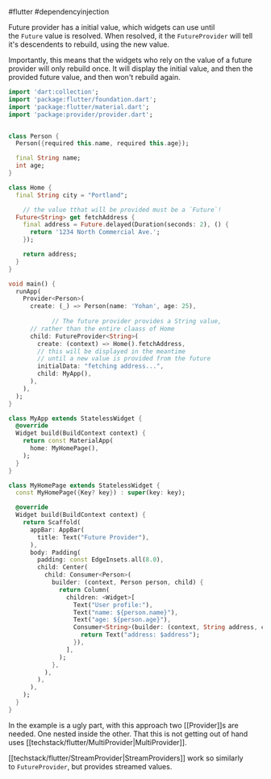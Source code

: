#flutter #dependencyinjection 

Future provider has a initial value, which widgets can use until the `Future` value is resolved. When resolved, it the `FutureProvider` will tell it's descendents to rebuild, using the new value.

Importantly, this means that the widgets who rely on the value of a future provider will only rebuild once. It will display the initial value, and then the provided future value, and then won't rebuild again.

```dart 
import 'dart:collection';
import 'package:flutter/foundation.dart';
import 'package:flutter/material.dart';
import 'package:provider/provider.dart';


class Person {
  Person({required this.name, required this.age});

  final String name;
  int age;
}

class Home {
  final String city = "Portland";

	// the value tthat will be provided must be a `Future`!
  Future<String> get fetchAddress {
    final address = Future.delayed(Duration(seconds: 2), () {
      return '1234 North Commercial Ave.';
    });

    return address;
  }
}

void main() {
  runApp(
    Provider<Person>(
      create: (_) => Person(name: 'Yohan', age: 25),
			
			// The future provider provides a String value, 
      // rather than the entire claass of Home
      child: FutureProvider<String>(
        create: (context) => Home().fetchAddress,
        // this will be displayed in the meantime
        // until a new value is provided from the future
        initialData: "fetching address...",
        child: MyApp(),
      ),
    ),
  );
}

class MyApp extends StatelessWidget {
  @override
  Widget build(BuildContext context) {
    return const MaterialApp(
      home: MyHomePage(),
    );
  }
}

class MyHomePage extends StatelessWidget {
  const MyHomePage({Key? key}) : super(key: key);

  @override
  Widget build(BuildContext context) {
    return Scaffold(
      appBar: AppBar(
        title: Text("Future Provider"),
      ),
      body: Padding(
        padding: const EdgeInsets.all(8.0),
        child: Center(
          child: Consumer<Person>(
            builder: (context, Person person, child) {
              return Column(
                children: <Widget>[
                  Text("User profile:"),
                  Text("name: ${person.name}"),
                  Text("age: ${person.age}"),
                  Consumer<String>(builder: (context, String address, child) {
                    return Text("address: $address");
                  }),
                ],
              );
            },
          ),
        ),
      ),
    );
  }
}

```

In the example is a ugly part, with this approach two [[Provider]]s are needed. One nested inside the other. That this is not getting out of hand uses [[techstack/flutter/MultiProvider|MultiProvider]].

[[techstack/flutter/StreamProvider|StreamProviders]] work so similarly to `FutureProvider`, but provides streamed values.